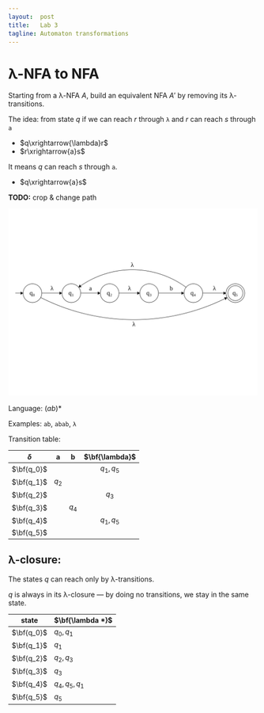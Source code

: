 ```yaml
---
layout:  post
title:   Lab 3
tagline: Automaton transformations
---
```


# λ-NFA to NFA

Starting from a λ-NFA $A$, build an equivalent NFA $A'$ by removing  its λ-transitions.

The idea: from state $q$ if we can reach $r$ through `λ` and $r$ can reach $s$ through `a`

- $q\xrightarrow{\lambda}r$
- $r\xrightarrow{a}s$

It means $q$ can reach $s$ through `a`.

- $q\xrightarrow{a}s$



**TODO:** crop & change path

![l-nfa](../assets/l-nfa.svg)

Language: $(ab)*$

Examples: `ab`, `abab`, `λ`

Transition table:

| $\delta$   | **a** | **b** | $\bf{\lambda}$ |
| ---------- | :---: | :---: | :------------: |
| $\bf{q_0}$ |       |       |   $q_1,q_5$    |
| $\bf{q_1}$ | $q_2$ |       |                |
| $\bf{q_2}$ |       |       |     $q_3$      |
| $\bf{q_3}$ |       | $q_4$ |                |
| $\bf{q_4}$ |       |       |   $q_1,q_5$    |
| $\bf{q_5}$ |       |       |                |



## λ-closure:

The states $q$ can reach only by λ-transitions.

 $q$ is always in its λ-closure — by doing no transitions, we stay in the same state.

| state      | $\bf{\lambda *}$ |
| ---------- | :--------------- |
| $\bf{q_0}$ | $q_0, q_1$       |
| $\bf{q_1}$ | $q_1$            |
| $\bf{q_2}$ | $q_2, q_3$       |
| $\bf{q_3}$ | $q_3$            |
| $\bf{q_4}$ | $q_4, q_5, q_1$  |
| $\bf{q_5}$ | $q_5$            |

